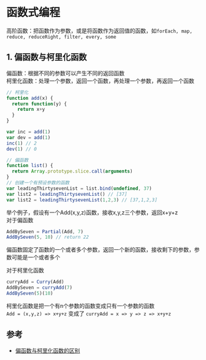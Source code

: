 # 函数式编程

高阶函数：把函数作为参数，或是将函数作为返回值的函数，如`forEach, map, reduce, reduceRight, filter, every, some`

## 1. 偏函数与柯里化函数

偏函数：根据不同的参数可以产生不同的返回函数  
柯里化函数：处理一个参数，返回一个函数，再处理一个参数，再返回一个函数

```js
// 柯里化
function add(x) {
  return function(y) {
    return x+y
  }
}

var inc = add(1)
var dev = add(1)
inc(1) // 2
dev(1) // 0

// 偏函数
function list() {
  return Array.prototype.slice.call(arguments)
}
// 创建一个有预设参数的函数
var leadingThirtysevenList = list.bind(undefined, 37)
var list2 = leadingThirtysevenList() // [37]
var list2 = leadingThirtysevenList(1,2,3) // [37,1,2,3]
```
举个例子，假设有一个Add(x,y,z)函数，接收x,y,z三个参数，返回x+y+z  
对于偏函数
```js
AddBySeven = Partial(Add, 7)
AddBySeven(5, 10) // return 22
```
偏函数固定了函数的一个或者多个参数，返回一个新的函数，接收剩下的参数，参数可能是一个或者多个

对于柯里化函数
```js
curryAdd = Curry(Add)
AddBySeven = curryAdd(7)
AddBySeven(5)(10)
```
柯里化函数是把一个有n个参数的函数变成只有一个参数的函数  
`Add = (x,y,z) => x+y+z` 变成了 ` curryAdd = x => y => z => x+y+z `


## 参考

- [偏函数与柯里化函数的区别](https://segmentfault.com/q/1010000008626058)